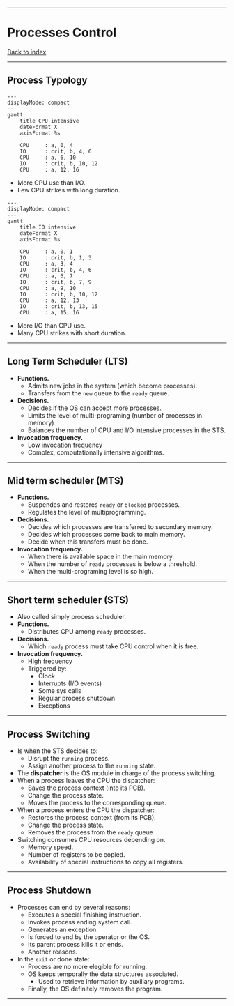 
---
# Processes Control

[Back to index](../index.md)

---
## Process Typology

```mermaid
---
displayMode: compact
---
gantt
    title CPU intensive
    dateFormat X
    axisFormat %s
    
    CPU     : a, 0, 4
    IO      : crit, b, 4, 6
    CPU     : a, 6, 10
    IO      : crit, b, 10, 12
    CPU     : a, 12, 16
```
- More CPU use than I/O.
- Few CPU strikes with long duration.

```mermaid
---
displayMode: compact
---
gantt
    title IO intensive
    dateFormat X
    axisFormat %s
    
    CPU     : a, 0, 1
    IO      : crit, b, 1, 3
    CPU     : a, 3, 4
    IO      : crit, b, 4, 6
    CPU     : a, 6, 7
    IO      : crit, b, 7, 9
    CPU     : a, 9, 10
    IO      : crit, b, 10, 12
    CPU     : a, 12, 13
    IO      : crit, b, 13, 15
    CPU     : a, 15, 16
```
- More I/O than CPU use.
- Many CPU strikes with short duration.

---
## Long Term Scheduler (LTS)

- **Functions.**
	- Admits new jobs in the system (which become processes).
	- Transfers from the `new` queue to the `ready` queue.
- **Decisions.**
	- Decides if the OS can accept more processes.
	- Limits the level of multi-programing (number of processes in memory)
	- Balances the number of CPU and I/O intensive processes in the STS.
- **Invocation frequency.**
	- Low invocation frequency
	- Complex, computationally intensive algorithms.

---
## Mid term scheduler (MTS)

- **Functions.**
	- Suspendes and restores `ready` or `blocked` processes.
	- Regulates the level of multiprogramming.
- **Decisions.**
	- Decides which processes are transferred to secondary memory.
	- Decides which processes come back to main memory.
	- Decide when this transfers must be done.
- **Invocation frequency.**
	- When there is available space in the main memory.
	- When the number of `ready` processes is below a threshold.
	- When the multi-programing level is so high.

---
## Short term scheduler (STS)

- Also called simply process scheduler.
- **Functions.**
	- Distributes CPU among `ready` processes.
- **Decisions.**
	- Which `ready` process must take CPU control when it is free.
- **Invocation frequency.**
	- High frequency
	- Triggered by:
		- Clock
		- Interrupts (I/O events)
		- Some sys calls
		- Regular process shutdown
		- Exceptions

---
## Process Switching

- Is when the STS decides to:
	- Disrupt the `running` process.
	- Assign another process to the `running` state.
- The **dispatcher** is the OS module in charge of the process switching.
- When a process leaves the CPU the dispatcher:
	- Saves the process context (into its PCB).
	- Change the process state.
	- Moves the process to the corresponding queue.
- When a process enters the CPU the dispatcher:
	- Restores the process context (from its PCB).
	- Change the process state.
	- Removes the process from the `ready` queue
- Switching consumes CPU resources depending on.
	- Memory speed.
	- Number of registers to be copied.
	- Availability of special instructions to copy all registers.

---
## Process Shutdown

- Processes can end by several reasons:
	- Executes a special finishing instruction.
	- Invokes process ending system call.
	- Generates an exception.
	- Is forced to end by the operator or the OS.
	- Its parent process kills it or ends.
	- Another reasons.
- In the `exit` or done state:
	- Process are no more elegible for running.
	- OS keeps temporally the data structures associated.
		- Used to retrieve information by auxiliary programs.
	- Finally, the OS definitely removes the program.

---